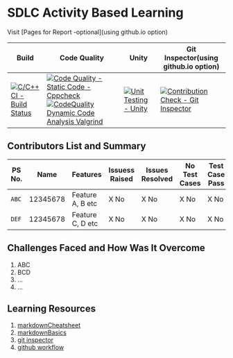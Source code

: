 # SDLC Activity Based Learning

Visit [Pages for Report -optional](using github.io option)

Build | Code Quality | Unity | Git Inspector(using github.io option)
------|----------|-------|--------------
[![C/C++ CI - Build Status](https://github.com/pramanikpatel/Analyse_Control_System/actions/workflows/c-cpp.yml/badge.svg?branch=main)](https://github.com/pramanikpatel/Analyse_Control_System/actions/workflows/c-cpp.yml) | [![Code Quality - Static Code - Cppcheck](https://github.com/pramanikpatel/Analyse_Control_System/actions/workflows/cppcheck.yml/badge.svg?branch=main)](https://github.com/pramanikpatel/Analyse_Control_System/actions/workflows/cppcheck.yml) [![CodeQuality Dynamic Code Analysis Valgrind](https://github.com/pramanikpatel/Analyse_Control_System/actions/workflows/CodeQuality_Dynamic.yml/badge.svg)](https://github.com/pramanikpatel/Analyse_Control_System/actions/workflows/CodeQuality_Dynamic.yml)| [![Unit Testing - Unity](https://github.com/pramanikpatel/Analyse_Control_System/actions/workflows/unity.yml/badge.svg?branch=main)](https://github.com/pramanikpatel/Analyse_Control_System/actions/workflows/unity.yml)| [![Contribution Check - Git Inspector](https://github.com/pramanikpatel/Analyse_Control_System/actions/workflows/gitinspector.yml/badge.svg?branch=main)](https://github.com/pramanikpatel/Analyse_Control_System/actions/workflows/gitinspector.yml) | [![CI-Coverage](https://github.com/pramanikpatel/Analyse_Control_System/actions/workflows/gcov.yml/badge.svg)](https://github.com/pramanikpatel/Analyse_Control_System/actions/workflows/gcov.yml)


## Contributors List and Summary

PS No. |  Name   |    Features    | Issuess Raised |Issues Resolved|No Test Cases|Test Case Pass
-------|---------|----------------|----------------|---------------|-------------|--------------
`ABC` | 12345678  | Feature A, B etc    | X No     | X No   |X No   |X No     
`DEF` | 12345678  | Feature C, D etc    | X No     | X No   |X No   |X No     

## Challenges Faced and How Was It Overcome

1. ABC
2. BCD
3. ...
4. ...

## Learning Resources
1. [markdownCheatsheet](https://github.com/adam-p/markdown-here/wiki/Markdown-Cheatsheet)
2. [markdownBasics](https://guides.github.com/features/mastering-markdown/)
3. [git inspector](https://github.com/ejwa/gitinspector.git)
4. [github workflow](https://docs.github.com/en/actions/learn-github-action)

